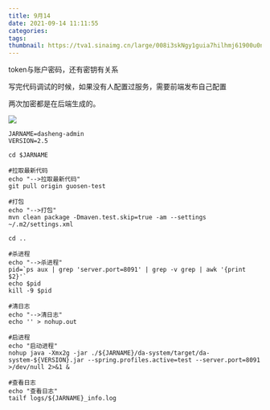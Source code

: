 ```yaml
---
title: 9月14
date: 2021-09-14 11:11:55
categories:
tags:
thumbnail: https://tva1.sinaimg.cn/large/008i3skNgy1guia7hilhmj61900u0n6802.jpg
---
```

token与账户密码，还有密钥有关系

写完代码调试的时候，如果没有人配置过服务，需要前端发布自己配置

两次加密都是在后端生成的。

![](https://tva1.sinaimg.cn/large/008i3skNgy1gui9fhm92ej61b60m4whj02.jpg)

```shell
JARNAME=dasheng-admin
VERSION=2.5

cd $JARNAME

#拉取最新代码
echo "-->拉取最新代码"
git pull origin guosen-test

#打包
echo "-->打包"
mvn clean package -Dmaven.test.skip=true -am --settings ~/.m2/settings.xml

cd ..

#杀进程
echo "-->杀进程"
pid=`ps aux | grep 'server.port=8091' | grep -v grep | awk '{print $2}'`
echo $pid
kill -9 $pid

#清日志
echo "-->清日志"
echo '' > nohup.out

#启进程
echo "启动进程"
nohup java -Xmx2g -jar ./${JARNAME}/da-system/target/da-system-${VERSION}.jar --spring.profiles.active=test --server.port=8091  >/dev/null 2>&1 &

#查看日志
echo "查看日志"
tailf logs/${JARNAME}_info.log
```



